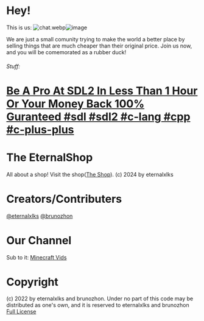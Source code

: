 # Hey! 
This is us:
<img src="blob:chrome-untrusted://media-app/55431468-0676-427a-b1da-d0cc5c468cee" alt="chat.webp"/>![image](https://github.com/user-attachments/assets/ed3b9fc9-bbd7-4693-9c07-584602bcf9e4)

We are just a small comunity trying to make the world a better place by selling things that are much cheaper than their original price.
Join us now, and you will be comemorated as a rubber duck!
###### Stuff:
# [Be A Pro At SDL2 In Less Than 1 Hour Or Your Money Back 100% Guranteed #sdl #sdl2 #c-lang #cpp #c-plus-plus](https://github.com/The-EternalShop/learn-sdl2-in-1-hour-easy)

# The EternalShop

All about a shop! Visit the shop([The Shop](https://eternalxlks.github.io//EternalShop/)).
(c) 2024 by eternalxlks 

# Creators/Contributers
[@eternalxlks](https://github.com/eternalxlks)
[@brunozhon](https://github.com/brunozhon)

# Our Channel
Sub to it: 
[Minecraft Vids](https://www.youtube.com/@sweaty_noob_at_all/videos)


# Copyright
(c) 2022 by eternalxlks and brunozhon. Under no part of this code may be distributed as one's own, and it is reserved to eternalxlks and brunozhon
[Full License](https://github.com/The-EternalShop/LICENSE/blob/main/README.md)
